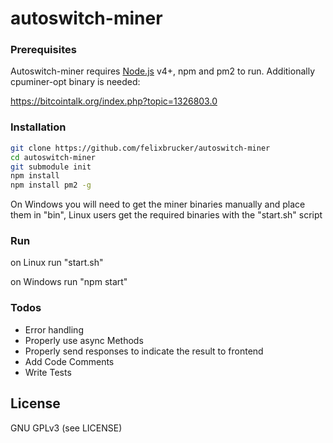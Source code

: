 # autoswitch-miner

### Prerequisites

Autoswitch-miner requires [Node.js](https://nodejs.org/) v4+, npm and pm2 to run.
Additionally cpuminer-opt binary is needed:

https://bitcointalk.org/index.php?topic=1326803.0


### Installation

```sh
git clone https://github.com/felixbrucker/autoswitch-miner
cd autoswitch-miner
git submodule init
npm install
npm install pm2 -g
```

On Windows you will need to get the miner binaries manually and place them in "bin", Linux users get the required binaries with the "start.sh" script

### Run

on Linux run "start.sh"

on Windows run "npm start"


### Todos

 - Error handling
 - Properly use async Methods
 - Properly send responses to indicate the result to frontend
 - Add Code Comments
 - Write Tests


License
----

GNU GPLv3 (see LICENSE)
